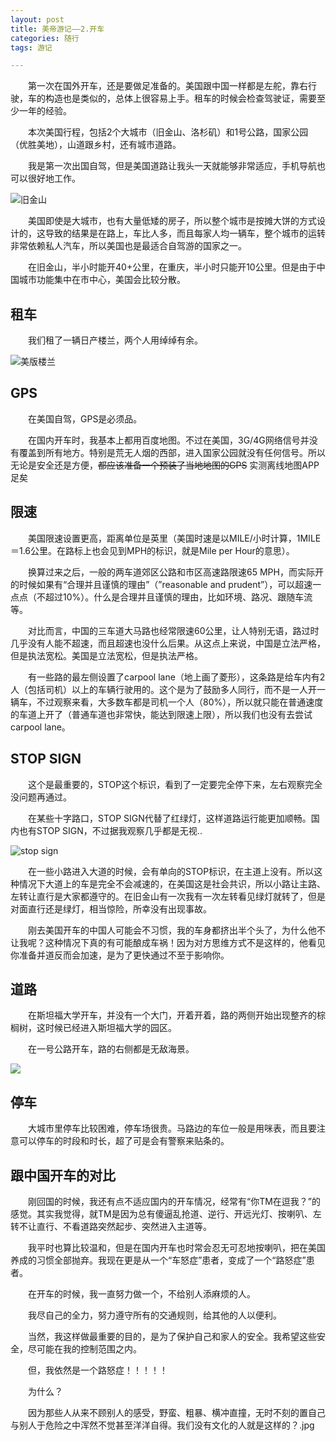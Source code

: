 ```yaml
---
layout: post
title: 美帝游记——2.开车
categories: 随行
tags: 游记

---
```


　　第一次在国外开车，还是要做足准备的。美国跟中国一样都是左舵，靠右行驶，车的构造也是类似的，总体上很容易上手。租车的时候会检查驾驶证，需要至少一年的经验。

　　本次美国行程，包括2个大城市（旧金山、洛杉矶）和1号公路，国家公园（优胜美地），山道跟乡村，还有城市道路。

　　我是第一次出国自驾，但是美国道路让我头一天就能够非常适应，手机导航也可以很好地工作。

![旧金山](https://user-images.githubusercontent.com/4729226/56277050-2d70b480-6136-11e9-95f4-4ddab4c2dc64.jpg)


　　美国即使是大城市，也有大量低矮的房子，所以整个城市是按摊大饼的方式设计的，这导致的结果是在路上，车比人多，而且每家人均一辆车，整个城市的运转非常依赖私人汽车，所以美国也是最适合自驾游的国家之一。

　　在旧金山，半小时能开40+公里，在重庆，半小时只能开10公里。但是由于中国城市功能集中在市中心，美国会比较分散。

## 租车

　　我们租了一辆日产楼兰，两个人用绰绰有余。

![美版楼兰](https://user-images.githubusercontent.com/4729226/56276006-598b3600-6134-11e9-9144-ca2983c99ffd.jpg)

## GPS

　　在美国自驾，GPS是必须品。

　　在国内开车时，我基本上都用百度地图。不过在美国，3G/4G网络信号并没有覆盖到所有地方。特别是荒无人烟的西部，进入国家公园就没有任何信号。所以无论是安全还是方便，~~都应该准备一个预装了当地地图的GPS~~ 实测离线地图APP足矣

## 限速

　　美国限速设置更高，距离单位是英里（美国时速是以MILE/小时计算，1MILE＝1.6公里。在路标上也会见到MPH的标识，就是Mile per Hour的意思）。

　　换算过来之后，一般的两车道郊区公路和市区高速路限速65 MPH，而实际开的时候如果有“合理并且谨慎的理由”（”reasonable and prudent”），可以超速一点点（不超过10%）。什么是合理并且谨慎的理由，比如环境、路况、跟随车流等。

　　对比而言，中国的三车道大马路也经常限速60公里，让人特别无语，路过时几乎没有人能不超速，而且超速也没什么后果。从这点上来说，中国是立法严格，但是执法宽松。美国是立法宽松，但是执法严格。

　　有一些路的最左侧设置了carpool lane（地上画了菱形），这条路是给车内有2人（包括司机）以上的车辆行驶用的。这个是为了鼓励多人同行，而不是一人开一辆车，不过观察来看，大多数车都是司机一个人（80%），所以就只能在普通速度的车道上开了（普通车道也非常快，能达到限速上限），所以我们也没有去尝试carpool lane。

## STOP SIGN

　　这个是最重要的，STOP这个标识，看到了一定要完全停下来，左右观察完全没问题再通过。

　　在某些十字路口，STOP SIGN代替了红绿灯，这样道路运行能更加顺畅。国内也有STOP SIGN，不过据我观察几乎都是无视..

![stop sign](https://user-images.githubusercontent.com/4729226/56277142-5abd6280-6136-11e9-9512-28c037fc773d.jpg)

　　在一些小路进入大道的时候，会有单向的STOP标识，在主道上没有。所以这种情况下大道上的车是完全不会减速的，在美国这是社会共识，所以小路让主路、左转让直行是大家都遵守的。在旧金山有一次我有一次左转看见绿灯就转了，但是对面直行还是绿灯，相当惊险，所幸没有出现事故。

　　刚去美国开车的中国人可能会不习惯，我的车身都挤出半个头了，为什么他不让我呢？这种情况下真的有可能酿成车祸！因为对方思维方式不是这样的，他看见你准备并道反而会加速，是为了更快通过不至于影响你。

## 道路

　　在斯坦福大学开车，并没有一个大门，开着开着，路的两侧开始出现整齐的棕榈树，这时候已经进入斯坦福大学的园区。

　　在一号公路开车，路的右侧都是无敌海景。

![](https://user-images.githubusercontent.com/4729226/56277975-f13e5380-6137-11e9-9061-899d6a1ee95e.jpg)

## 停车

　　大城市里停车比较困难，停车场很贵。马路边的车位一般是用咪表，而且要注意可以停车的时段和时长，超了可是会有警察来贴条的。

## 跟中国开车的对比

　　刚回国的时候，我还有点不适应国内的开车情况，经常有“你TM在逗我？”的感觉。其实我觉得，就TM是因为总有傻逼乱抢道、逆行、开远光灯、按喇叭、左转不让直行、不看道路突然起步、突然进入主道等。

　　我平时也算比较温和，但是在国内开车也时常会忍无可忍地按喇叭，把在美国养成的习惯全部抛弃。我现在更是从一个“车怒症”患者，变成了一个“路怒症”患者。

　　在开车的时候，我一直努力做一个，不给别人添麻烦的人。

　　我尽自己的全力，努力遵守所有的交通规则，给其他的人以便利。

　　当然，我这样做最重要的目的，是为了保护自己和家人的安全。我希望这些安全，尽可能在我的控制范围之内。

　　但，我依然是一个路怒症！！！！！

　　为什么？

　　因为那些人从来不顾别人的感受，野蛮、粗暴、横冲直撞，无时不刻的置自己与别人于危险之中浑然不觉甚至洋洋自得。我们没有文化的人就是这样的？.jpg